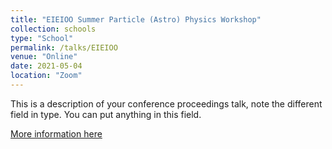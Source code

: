 ```yaml
---
title: "EIEIOO Summer Particle (Astro) Physics Workshop"
collection: schools
type: "School"
permalink: /talks/EIEIOO
venue: "Online"
date: 2021-05-04
location: "Zoom"
---
```


This is a description of your conference proceedings talk, note the different field in type. You can put anything in this field.

[More information here](https://indico.cern.ch/event/1027519/)